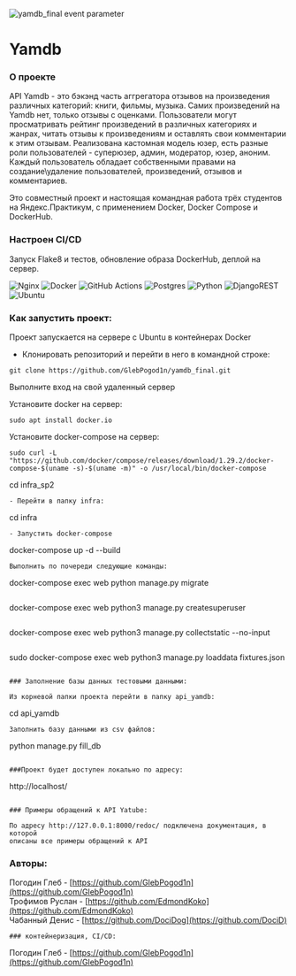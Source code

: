 ![yamdb_final event parameter](https://github.com/GlebPogod1n/yamdb_final/actions/workflows/yamdb_workflow.yml/badge.svg?event=push)

# Yamdb

### О проекте

API Yamdb - это бэкэнд часть аггрегатора отзывов на произведения различных категорий: книги, фильмы, музыка. Самих произведений на Yamdb нет, только отзывы с оценками. Пользователи могут просматривать рейтинг произведений в различных категориях и жанрах, читать отзывы к произведениям и оставлять свои комментарии к этим отзывам. Реализована кастомная модель юзер, есть разные роли пользователей - суперюзер, админ, модератор, юзер, аноним. Каждый пользователь обладает собственными правами на создание\удаление пользователей, произведений, отзывов и комментариев.

Это совместный проект и настоящая командная работа трёх студентов на Яндекс.Практикум, с применением Docker, Docker Compose и DockerHub.

### Настроен CI/CD

Запуск Flake8 и тестов, обновление образа DockerHub, деплой на сервер.

![Nginx](https://img.shields.io/badge/nginx-%23009639.svg?style=for-the-badge&logo=nginx&logoColor=white)
 ![Docker](https://img.shields.io/badge/docker-%230db7ed.svg?style=for-the-badge&logo=docker&logoColor=white) ![GitHub Actions](https://img.shields.io/badge/github%20actions-%232671E5.svg?style=for-the-badge&logo=githubactions&logoColor=white) ![Postgres](https://img.shields.io/badge/postgres-%23316192.svg?style=for-the-badge&logo=postgresql&logoColor=white) ![Python](https://img.shields.io/badge/python-3670A0?style=for-the-badge&logo=python&logoColor=ffdd54) ![DjangoREST](https://img.shields.io/badge/DJANGO-REST-ff1709?style=for-the-badge&logo=django&logoColor=white&color=ff1709&labelColor=gray) ![Ubuntu](https://img.shields.io/badge/Ubuntu-E95420?style=for-the-badge&logo=ubuntu&logoColor=white) 

### Как запустить проект:

Проект запускается на сервере с Ubuntu в контейнерах Docker

- Клонировать репозиторий и перейти в него в командной строке:

```
git clone https://github.com/GlebPogod1n/yamdb_final.git
```
Выполните вход на свой удаленный сервер

Установите docker на сервер:

```
sudo apt install docker.io
```

Установите docker-compose на сервер:

```
sudo curl -L "https://github.com/docker/compose/releases/download/1.29.2/docker-compose-$(uname -s)-$(uname -m)" -o /usr/local/bin/docker-compose
```
cd infra_sp2
```
- Перейти в папку infra:

```
cd infra
```
- Запустить docker-compose

```
docker-compose up -d --build
```
Выполнить по почереди следующие команды:

```
docker-compose exec web python manage.py migrate
```
```
docker-compose exec web python3 manage.py createsuperuser
```
```
docker-compose exec web python3 manage.py collectstatic --no-input 
```
```
sudo docker-compose exec web python3 manage.py loaddata fixtures.json
```

### Заполнение базы данных тестовыми данными:

Из корневой папки проекта перейти в папку api_yamdb:

```
cd api_yamdb
```
Заполнить базу данными из csv файлов:

```
python manage.py fill_db
```

###Проект будет доступен локально по адресу:

```
http://localhost/
```

### Примеры обращений к API Yatube:

По адресу http://127.0.0.1:8000/redoc/ подключена документация, в которой
описаны все примеры обращений к API
```
### Авторы:

Погодин Глеб - [https://github.com/GlebPogod1n](https://github.com/GlebPogod1n)     
Трофимов Руслан - [https://github.com/EdmondKoko](https://github.com/EdmondKoko)   
Чабанный Денис - [https://github.com/DociDog](https://github.com/DociD)
```
### контейнеризация, CI/CD:
```
Погодин Глеб - [https://github.com/GlebPogod1n](https://github.com/GlebPogod1n)
```